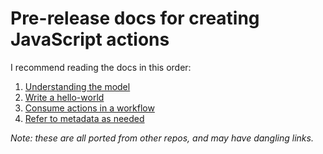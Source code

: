 # Pre-release docs for creating JavaScript actions

I recommend reading the docs in this order:
1. [Understanding the model](actions-model.md)
2. [Write a hello-world](javascript-walkthrough.md)
3. [Consume actions in a workflow](workflow.md)
4. [Refer to metadata as needed](metadata.md)

_Note: these are all ported from other repos, and may have dangling links._
